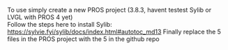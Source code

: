 To use simply create a new PROS project (3.8.3, havent testest Sylib or LVGL with PROS 4 yet)\
Follow the steps here to install Sylib: https://sylvie.fyi/sylib/docs/index.html#autotoc_md13
Finally replace the 5 files in the PROS project with the 5 in the github repo

